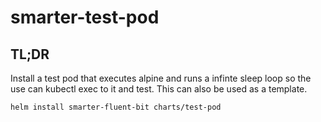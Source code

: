 # smarter-test-pod

## TL;DR

Install a test pod that executes alpine and runs a infinte sleep loop so the use can kubectl exec to it and test. This can also be used as a template. 

```console
helm install smarter-fluent-bit charts/test-pod
```

